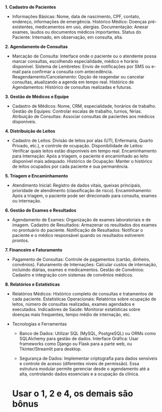 **1. Cadastro de Pacientes**
- Informações Básicas: Nome, data de nascimento, CPF, contato, endereço, informações de emergência.
Histórico Médico: Doenças pré-existentes, medicamentos em uso, alergias.
Documentação: Anexar exames, laudos ou documentos médicos importantes.
Status do Paciente: Internado, em observação, em consulta, alta.

**2. Agendamento de Consultas**
 - Marcação de Consulta: Interface onde o paciente ou o atendente possa marcar consultas, escolhendo especialidade, médico e horário disponível.
Sistema de Lembretes: Envio de notificações por SMS ou e-mail para confirmar a consulta com antecedência.
Reagendamento/Cancelamento: Opção de reagendar ou cancelar consultas, atualizando a agenda em tempo real.
Histórico de Agendamentos: Histórico de consultas realizadas e futuras.

**3. Gestão de Médicos e Equipe**
 - Cadastro de Médicos: Nome, CRM, especialidade, horários de trabalho.
Gestão de Equipes: Controlar escalas de trabalho, turnos, férias.
Atribuição de Consultas: Associar consultas de pacientes aos médicos disponíveis.

**4. Distribuição de Leitos**
- Cadastro de Leitos: Divisão de leitos por alas (UTI, Enfermaria, Quarto Privado, etc.), e controle de ocupação.
Disponibilidade de Leitos: Verificar quais leitos estão disponíveis em tempo real.
Encaminhamento para Internação: Após a triagem, o paciente é encaminhado ao leito disponível mais adequado.
Histórico de Ocupação: Manter o histórico de leitos ocupados por cada paciente e sua permanência.

**5. Triagem e Encaminhamento**
- Atendimento Inicial: Registro de dados vitais, queixas principais, prioridade de atendimento (classificação de risco).
Encaminhamento: Após a triagem, o paciente pode ser direcionado para consulta, exames ou internação.

**6. Gestão de Exames e Resultados**
 - Agendamento de Exames: Organização de exames laboratoriais e de imagem.
Cadastro de Resultados: Armazenar os resultados dos exames no prontuário do paciente.
Notificação de Resultados: Notificar o paciente e o médico responsável quando os resultados estiverem prontos.

**7. Financeiro e Faturamento**
- Pagamento de Consultas: Controle de pagamentos (cartão, dinheiro, convênios).
Faturamento de Internações: Calcular custos de internação, incluindo diárias, exames e medicamentos.
Gestão de Convênios: Cadastro e integração com sistemas de convênios médicos.

**8. Relatórios e Estatísticas**
 - Relatórios Médicos: Histórico completo de consultas e tratamentos de cada paciente.
Estatísticas Operacionais: Relatórios sobre ocupação de leitos, número de consultas realizadas, exames agendados e executados.
Indicadores de Saúde: Monitorar estatísticas sobre doenças mais frequentes, tempo médio de internação, etc.

- Tecnologias e Ferramentas
    - Banco de Dados: Utilizar SQL (MySQL, PostgreSQL) ou ORMs como SQLAlchemy para gestão de dados.
    Interface Gráfica: Usar frameworks como Django ou Flask para a parte web, ou Tkinter/Streamlit para desktop.

    - Segurança de Dados: Implementar criptografia para dados sensíveis e controle de acesso (diferentes níveis de permissão).
    Essa estrutura modular permite gerenciar desde o agendamento até a alta, controlando dados essenciais e a ocupação da clínica.


    # Usar o 1, 2 e 4, os demais são bônus
